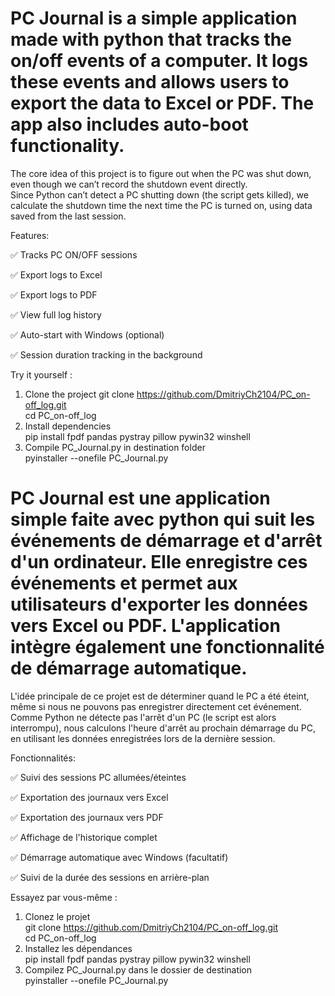 # PC Journal is a simple application made with python that tracks the on/off events of a computer. It logs these events and allows users to export the data to Excel or PDF. The app also includes auto-boot functionality.  
The core idea of this project is to figure out when the PC was shut down, even though we can’t record the shutdown event directly.  
Since Python can’t detect a PC shutting down (the script gets killed), we calculate the shutdown time the next time the PC is turned on, using data saved from the last session.
  
 Features:  
   
✅ Tracks PC ON/OFF sessions

✅ Export logs to Excel

✅  Export logs to PDF

✅  View full log history

✅  Auto-start with Windows (optional)

✅  Session duration tracking in the background

  Try it yourself :  
  1. Clone the project
      git clone https://github.com/DmitriyCh2104/PC_on-off_log.git   
     cd PC_on-off_log      
 2. Install dependencies  
      pip install fpdf pandas pystray pillow pywin32 winshell  
 3. Compile PC_Journal.py in destination folder  
      pyinstaller --onefile PC_Journal.py

# PC Journal est une application simple faite avec python qui suit les événements de démarrage et d'arrêt d'un ordinateur. Elle enregistre ces événements et permet aux utilisateurs d'exporter les données vers Excel ou PDF. L'application intègre également une fonctionnalité de démarrage automatique.
L'idée principale de ce projet est de déterminer quand le PC a été éteint, même si nous ne pouvons pas enregistrer directement cet événement.  
Comme Python ne détecte pas l'arrêt d'un PC (le script est alors interrompu), nous calculons l'heure d'arrêt au prochain démarrage du PC, en utilisant les données enregistrées lors de la dernière session.  
  
Fonctionnalités:
  
✅ Suivi des sessions PC allumées/éteintes

✅ Exportation des journaux vers Excel

✅ Exportation des journaux vers PDF

✅ Affichage de l'historique complet

✅ Démarrage automatique avec Windows (facultatif)

✅ Suivi de la durée des sessions en arrière-plan

Essayez par vous-même :

1. Clonez le projet  
  git clone https://github.com/DmitriyCh2104/PC_on-off_log.git  
  cd PC_on-off_log  
2. Installez les dépendances  
  pip install fpdf pandas pystray pillow pywin32 winshell  
3. Compilez PC_Journal.py dans le dossier de destination  
  pyinstaller --onefile PC_Journal.py  
